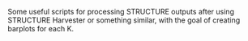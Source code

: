 Some useful scripts for processing STRUCTURE outputs after using STRUCTURE Harvester or something similar, with the goal of creating barplots for each K.
